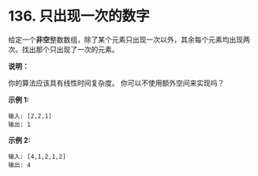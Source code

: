 # 136. 只出现一次的数字

给定一个**非空**整数数组，除了某个元素只出现一次以外，其余每个元素均出现两次。找出那个只出现了一次的元素。

**说明：**

你的算法应该具有线性时间复杂度。 你可以不使用额外空间来实现吗？

**示例 1:**

```()
输入: [2,2,1]
输出: 1
```

**示例 2:**

```()
输入: [4,1,2,1,2]
输出: 4
```
